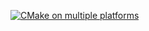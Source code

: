 [![CMake on multiple platforms](https://github.com/reeseb84/Btc-Grabber/actions/workflows/cmake-multi-platform.yml/badge.svg)](https://github.com/reeseb84/Btc-Grabber/actions/workflows/cmake-multi-platform.yml)
